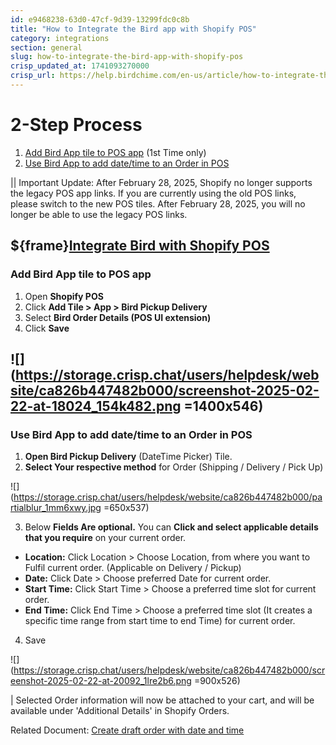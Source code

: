 ```yaml
---
id: e9468238-63d0-47cf-9d39-13299fdc0c8b
title: "How to Integrate the Bird app with Shopify POS"
category: integrations
section: general
slug: how-to-integrate-the-bird-app-with-shopify-pos
crisp_updated_at: 1741093270000
crisp_url: https://help.birdchime.com/en-us/article/how-to-integrate-the-bird-app-with-shopify-pos-v6ni4l/
---
```


# 2-Step Process

1. [Add Bird App tile to POS app](#3-add-bird-app-tile-to-pos-app)    (1st Time only)
2. [Use Bird App to add date/time to an Order in POS](#3-use-bird-app-to-add-datetime-to-an-order-in-pos)

|| Important Update: After February 28, 2025, Shopify no longer supports the legacy POS app links. If you are currently using the old POS links, please switch to the new POS tiles. After February 28, 2025, you will no longer be able to use the legacy POS links.

${frame}[Integrate Bird with Shopify POS](https://www.loom.com/embed/73c1672644ba40739ce552c5d67f67e7?sid=7ab12d44-4e78-48aa-9b2a-6143c4fe6b1c)
---

### Add Bird App tile to POS app

1. Open **Shopify POS**
2. Click **Add Tile > App > Bird Pickup Delivery**
3. Select **Bird Order Details (POS UI extension)**
4. Click **Save**

![](https://storage.crisp.chat/users/helpdesk/website/ca826b447482b000/screenshot-2025-02-22-at-18024_154k482.png =1400x546)
---

### Use Bird App to add date/time to an Order in POS

1. **Open Bird Pickup Delivery** (DateTime Picker) Tile.
2. **Select Your respective method** for Order (Shipping / Delivery / Pick Up)

![](https://storage.crisp.chat/users/helpdesk/website/ca826b447482b000/partialblur_1mm6xwy.jpg =650x537)

3. Below **Fields Are optional.** You can **Click and select applicable details that you require** on your current order.
* **Location:** Click Location > Choose Location, from where you want to Fulfil current order. (Applicable on Delivery / Pickup)
* **Date:** Click Date > Choose preferred Date for current order.
* **Start Time:** Click Start Time > Choose a preferred time slot for current order.
* **End Time:** Click End Time > Choose a preferred time slot (It creates a specific time range from start time to end Time) for current order.

4. Save

![](https://storage.crisp.chat/users/helpdesk/website/ca826b447482b000/screenshot-2025-02-22-at-20092_1lre2b6.png =900x526)

| Selected Order information will now be attached to your cart, and will be available under 'Additional Details' in Shopify Orders.

Related Document: [Create draft order with date and time](https://help.birdchime.com/en-us/article/create-draft-order-with-date-and-time-1i8tjop/)
